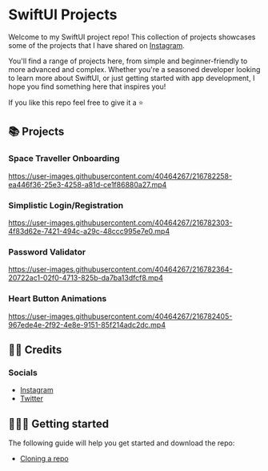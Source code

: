 # SwiftUI Projects

Welcome to my SwiftUI project repo! This collection of projects showcases some of the projects that I have shared on [Instagram](https://www.instagram.com/vikingskullapps).

You'll find a range of projects here, from simple and beginner-friendly to more advanced and complex. Whether you're a seasoned developer looking to learn more about SwiftUI, or just getting started with app development, I hope you find something here that inspires you!

If you like this repo feel free to give it a ⭐️

## 📚 Projects

### Space Traveller Onboarding 
https://user-images.githubusercontent.com/40464267/216782258-ea446f36-25e3-4258-a81d-ce1f86880a27.mp4

### Simplistic Login/Registration
https://user-images.githubusercontent.com/40464267/216782303-4f83d62e-7421-494c-a29c-48ccc995e7e0.mp4

### Password Validator
https://user-images.githubusercontent.com/40464267/216782364-20722ac1-02f0-4713-825b-da7ba13dfcf8.mp4

### Heart Button Animations
https://user-images.githubusercontent.com/40464267/216782405-967ede4e-2f92-4e8e-9151-85f214adc2dc.mp4

## 🙋‍♂️ Credits

### Socials
* [Instagram](https://www.instagram.com/vikingskullapps)
* [Twitter](https://www.instagram.com/vikingskullapps)

## 🏃🏽‍♀️ Getting started 
The following guide will help you get started and download the repo:
* [Cloning a repo](https://help.github.com/en/github/creating-cloning-and-archiving-repositories/cloning-a-repository)



